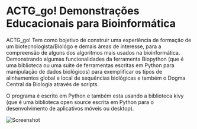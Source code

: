 # ACTG_go! Demonstrações Educacionais para Bioinformática

ACTG_go! Tem como bojetivo de construir uma experiência de formação de um biotecnologista/Biológo e demais áreas de interesse, para a compreensão de alguns dos algoritmos mais usados na bioinformática. Demonstrando algumas funcionalidades da ferramenta  Biopython (que é uma biblioteca ou uma suite de ferramentas escritas em Python para manipulação de dados biológicos) para exemplificar os tipos de alinhamentos global e local de sequências biológicas e também o Dogma Central da Biologia através de scripts.

O programa é escrito em Python e também esta usando a biblioteca kivy (que é uma biblioteca open source escrita em Python para o desenvolvimento de aplicativos móveis ou desktop).

![Screenshot](data/screenshot/screenshot.png)
